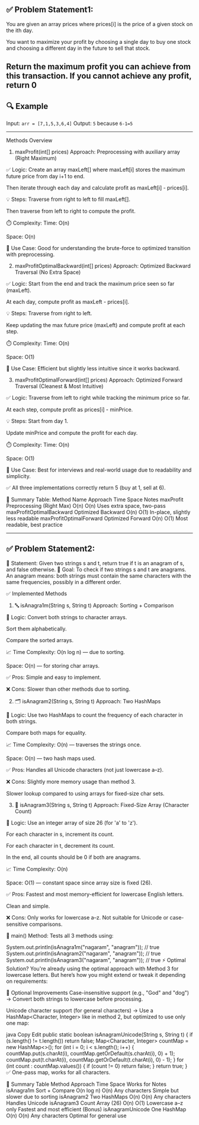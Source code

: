 ## ✅ Problem Statement1:
You are given an array prices where prices[i] is the price of a given stock on the ith day.

You want to maximize your profit by choosing a single day to buy one stock and choosing a different day in the future to sell that stock.

Return the maximum profit you can achieve from this transaction. If you cannot achieve any profit, return 0
---

## 🔍 Example
Input: `arr = [7,1,5,3,6,4]` 
Output: `5` because `6-1=5`

---
Methods Overview
1. maxProfit(int[] prices)
   Approach: Preprocessing with auxiliary array (Right Maximum)

✅ Logic:
Create an array maxLeft[] where maxLeft[i] stores the maximum future price from day i+1 to end.

Then iterate through each day and calculate profit as maxLeft[i] - prices[i].

💡 Steps:
Traverse from right to left to fill maxLeft[].

Then traverse from left to right to compute the profit.

⏱️ Complexity:
Time: O(n)

Space: O(n)

🧠 Use Case:
Good for understanding the brute-force to optimized transition with preprocessing.

2. maxProfitOptimalBackward(int[] prices)
   Approach: Optimized Backward Traversal (No Extra Space)

✅ Logic:
Start from the end and track the maximum price seen so far (maxLeft).

At each day, compute profit as maxLeft - prices[i].

💡 Steps:
Traverse from right to left.

Keep updating the max future price (maxLeft) and compute profit at each step.

⏱️ Complexity:
Time: O(n)

Space: O(1)

🧠 Use Case:
Efficient but slightly less intuitive since it works backward.

3. maxProfitOptimalForward(int[] prices)
   Approach: Optimized Forward Traversal (Cleanest & Most Intuitive)

✅ Logic:
Traverse from left to right while tracking the minimum price so far.

At each step, compute profit as prices[i] - minPrice.

💡 Steps:
Start from day 1.

Update minPrice and compute the profit for each day.

⏱️ Complexity:
Time: O(n)

Space: O(1)

🧠 Use Case:
Best for interviews and real-world usage due to readability and simplicity.

✅ All three implementations correctly return 5 (buy at 1, sell at 6).

📌 Summary Table:
Method Name	Approach	Time	Space	Notes
maxProfit	Preprocessing (Right Max)	O(n)	O(n)	Uses extra space, two-pass
maxProfitOptimalBackward	Optimized Backward	O(n)	O(1)	In-place, slightly less readable
maxProfitOptimalForward	Optimized Forward	O(n)	O(1)	Most readable, best practice


--------------------------------------------------------------------------
## ✅ Problem Statement2:

🧩 Statement:
Given two strings s and t, return true if t is an anagram of s, and false otherwise.
🎯 Goal:
To check if two strings s and t are anagrams.
An anagram means: both strings must contain the same characters with the same frequencies, possibly in a different order.

✅ Implemented Methods
1. 🔤 isAnagra1m(String s, String t)
   Approach: Sorting + Comparison

📌 Logic:
Convert both strings to character arrays.

Sort them alphabetically.

Compare the sorted arrays.

📈 Time Complexity:
O(n log n) — due to sorting.

Space: O(n) — for storing char arrays.

✅ Pros:
Simple and easy to implement.

❌ Cons:
Slower than other methods due to sorting.

2. 🗂️ isAnagram2(String s, String t)
   Approach: Two HashMaps

📌 Logic:
Use two HashMaps to count the frequency of each character in both strings.

Compare both maps for equality.

📈 Time Complexity:
O(n) — traverses the strings once.

Space: O(n) — two hash maps used.

✅ Pros:
Handles all Unicode characters (not just lowercase a–z).

❌ Cons:
Slightly more memory usage than method 3.

Slower lookup compared to using arrays for fixed-size char sets.

3. 🧮 isAnagram3(String s, String t)
   Approach: Fixed-Size Array (Character Count)

📌 Logic:
Use an integer array of size 26 (for 'a' to 'z').

For each character in s, increment its count.

For each character in t, decrement its count.

In the end, all counts should be 0 if both are anagrams.

📈 Time Complexity:
O(n)

Space: O(1) — constant space since array size is fixed (26).

✅ Pros:
Fastest and most memory-efficient for lowercase English letters.

Clean and simple.

❌ Cons:
Only works for lowercase a–z. Not suitable for Unicode or case-sensitive comparisons.

🧪 main() Method:
Tests all 3 methods using:


System.out.println(isAnagra1m("nagaram", "anagram")); // true
System.out.println(isAnagram2("nagaram", "anagram")); // true
System.out.println(isAnagram3("nagaram", "anagram")); // true
⚡ Optimal Solution?
You're already using the optimal approach with Method 3 for lowercase letters.
But here’s how you might extend or tweak it depending on requirements:

🔄 Optional Improvements
Case-insensitive support (e.g., "God" and "dog")
→ Convert both strings to lowercase before processing.

Unicode character support (for general characters)
→ Use a HashMap<Character, Integer> like in method 2, but optimized to use only one map:

java
Copy
Edit
public static boolean isAnagramUnicode(String s, String t) {
if (s.length() != t.length()) return false;
Map<Character, Integer> countMap = new HashMap<>();
for (int i = 0; i < s.length(); i++) {
countMap.put(s.charAt(i), countMap.getOrDefault(s.charAt(i), 0) + 1);
countMap.put(t.charAt(i), countMap.getOrDefault(t.charAt(i), 0) - 1);
}
for (int count : countMap.values()) {
if (count != 0) return false;
}
return true;
}
✅ One-pass map, works for all characters.

📌 Summary Table
Method	Approach	Time	Space	Works for	Notes
isAnagra1m	Sort + Compare	O(n log n)	O(n)	Any characters	Simple but slower due to sorting
isAnagram2	Two HashMaps	O(n)	O(n)	Any characters	Handles Unicode
isAnagram3	Count Array (26)	O(n)	O(1)	Lowercase a–z only	Fastest and most efficient
(Bonus) isAnagramUnicode	One HashMap	O(n)	O(n)	Any characters	Optimal for general use

